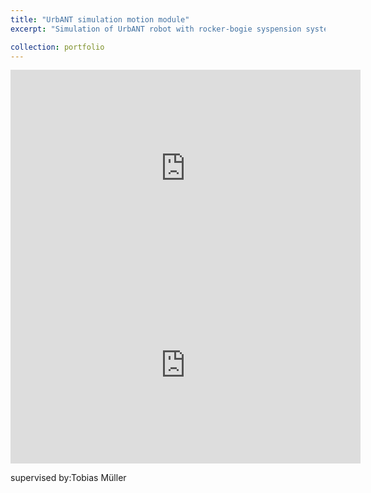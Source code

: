 ```yaml
---
title: "UrbANT simulation motion module"
excerpt: "Simulation of UrbANT robot with rocker-bogie syspension system and damping effect.<br/><img src='/images/simulation.PNG'>"

collection: portfolio
---
```


<iframe width="560" height="315" src="https://youtu.be/BDtOy0AS6po" frameborder="0" allow="accelerometer; autoplay; encrypted-media; gyroscope; picture-in-picture" allowfullscreen></iframe>
<iframe width="560" height="315" src="https://youtu.be/21H2p1-6QFc" frameborder="0" allow="accelerometer; autoplay; encrypted-media; gyroscope; picture-in-picture" allowfullscreen></iframe>

supervised by:Tobias Müller